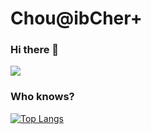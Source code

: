 # Chou@ibCher+

### Hi there 👋

![](https://komarev.com/ghpvc/?username=chouaibcher&color=grey)

### Who knows?

[![Top Langs](https://github-readme-stats.vercel.app/api/top-langs/?username=chouaibcher&layout=pie&theme=dark)](https://github.com/chouaibcher)

<!--
**chouaibcher/chouaibcher** is a ✨ _special_ ✨ repository because its `README.md` (this file) appears on your GitHub profile.

Here are some ideas to get you started:

- 🔭 I’m currently working on ...
- 🌱 I’m currently learning ...
- 👯 I’m looking to collaborate on ...
- 🤔 I’m looking for help with ...
- 💬 Ask me about ...
- 📫 How to reach me: ...
- 😄 Pronouns: ...
- ⚡ Fun fact: ...
-->
